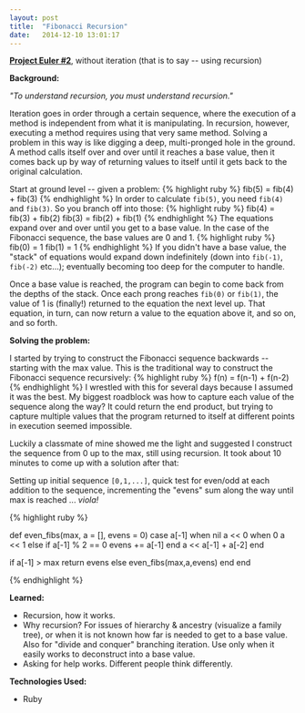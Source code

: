 ```yaml
---
layout: post
title:  "Fibonacci Recursion"
date:   2014-12-10 13:01:17
---
```


**[Project Euler #2][eulerproblem]**, without iteration (that is to say -- using recursion)

**Background:**

*"To understand recursion, you must understand recursion."*

Iteration goes in order through a certain sequence, where the execution of a method is independent from what it is manipulating. In recursion, however, executing a method requires using that very same method. Solving a problem in this way is like digging a deep, multi-pronged hole in the ground. A method calls itself over and over until it reaches a base value, then it comes back up by way of returning values to itself until it gets back to the original calculation.

Start at ground level -- given a problem:
{% highlight ruby %}
fib(5) = fib(4) + fib(3)
{% endhighlight %}
In order to calculate `fib(5)`, you need `fib(4)` and `fib(3)`. So you branch off into those:
{% highlight ruby %}
fib(4) = fib(3) + fib(2)
fib(3) = fib(2) + fib(1)
{% endhighlight %}
The equations expand over and over until you get to a base value. In the case of the Fibonacci sequence, the base values are 0 and 1.
{% highlight ruby %}
fib(0) = 1
fib(1) = 1
{% endhighlight %}
If you didn't have a base value, the "stack" of equations would expand down indefinitely (down into `fib(-1)`, `fib(-2)` etc...); eventually becoming too deep for the computer to handle.

Once a base value is reached, the program can begin to come back from the depths of the stack. Once each prong reaches `fib(0)` or `fib(1)`, the value of 1 is (finally!) returned to the equation the next level up. That equation, in turn, can now return a value to the equation above it, and so on, and so forth. 

**Solving the problem:**

I started by trying to construct the Fibonacci sequence backwards --starting with the max value. This is the traditional way to construct the Fibonacci sequence recursively:
{% highlight ruby %}
f(n) = f(n-1) + f(n-2)
{% endhighlight %}
I wrestled with this for several days because I assumed it was the best. My biggest roadblock was how to capture each value of the sequence along the way? It could return the end product, but trying to capture multiple values that the program returned to itself at different points in execution seemed impossible.

Luckily a classmate of mine showed me the light and suggested I construct the sequence from 0 up to the max, still using recursion. It took about 10 minutes to come up with a solution after that:


Setting up initial sequence `[0,1,...]`, quick test for even/odd at each addition to the sequence, incrementing the "evens" sum along the way until max is reached ... *viola!*

{% highlight ruby %}

def even_fibs(max, a = [], evens = 0)
  case a[-1]
  when nil 
    a << 0
  when 0
    a << 1
  else
    if a[-1] % 2 == 0
      evens += a[-1]
    end
    a << a[-1] + a[-2]
  end

  if a[-1] > max
    return evens
  else
    even_fibs(max,a,evens)
  end
end

{% endhighlight %}

**Learned:**

-	Recursion, how it works.
-	Why recursion? For issues of hierarchy & ancestry (visualize a family tree), or when it is not known how far is needed to get to a base value. Also for "divide and conquer" branching iteration. Use only when it easily works to deconstruct into a base value.
-	Asking for help works. Different people think differently.

**Technologies Used:**

-	Ruby

[eulerproblem]:      https://projecteuler.net/problem=2

